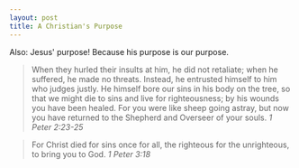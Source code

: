```yaml
---
layout: post
title: A Christian's Purpose
---
```


Also: Jesus' purpose! Because his purpose is our purpose. 

> When they hurled their insults at him, he did not retaliate; when he suffered, he made no threats. Instead, he entrusted himself to him who judges justly. He himself bore our sins in his body on the tree, so that we might die to sins and live for righteousness; by his wounds you have been healed. For you were like sheep going astray, but now you have returned to the Shepherd and Overseer of your souls. *1 Peter 2:23-25*

> For Christ died for sins once for all, the righteous for the unrighteous, to bring you to God. *1 Peter 3:18*